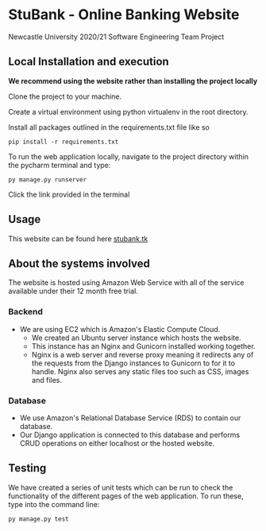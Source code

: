 # StuBank - Online Banking Website  

Newcastle University 2020/21 Software Engineering Team Project

## Local Installation and execution
<strong>We recommend using the website rather than installing the project locally</strong>

Clone the project to your machine.

Create a virtual environment using python virtualenv in the root directory.

Install all packages outlined in the requirements.txt file like so
```commandline
pip install -r requirements.txt
```

To run the web application locally, navigate to the project directory within the pycharm terminal and type:
```commandline
py manage.py runserver
```
Click the link provided in the terminal

## Usage
This website can be found here [stubank.tk](https://stubank.tk)

## About the systems involved
The website is hosted using Amazon Web Service with all of the service available under their 12 month free trial.

### Backend
* We are using EC2 which is Amazon's Elastic Compute Cloud.
    - We created an Ubuntu server instance which hosts the website.
    - This instance has an Nginx and Gunicorn installed working together.
    - Nginx is a web server and reverse proxy meaning it redirects any of the requests from the Django instances 
    to Gunicorn to for it to handle. Nginx also serves any static files too such as CSS, images and files.
### Database
* We use Amazon's Relational Database Service (RDS) to contain our database.
* Our Django application is connected to this database and performs CRUD operations on either localhost or the hosted
website.

## Testing
We have created a series of unit tests which can be run to check the functionality of the different pages 
of the web application. To run these, type into the command line:

```commandline
py manage.py test
```
